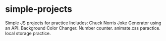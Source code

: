 # simple-projects
Simple JS projects for practice
Includes:
Chuck Norris Joke Generator using an API.
Background Color Changer.
Number counter.
animate.css paractice.
local storage practice.
